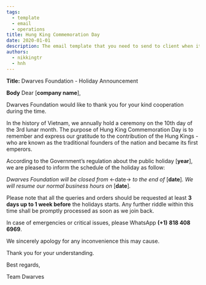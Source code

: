 ```yaml
---
tags: 
  - template
  - email
  - operations
title: Hung King Commemoration Day
date: 2020-01-01
description: The email template that you need to send to client when it's near holiday to announce about the absence. 
authors: 
  - nikkingtr
  - hnh
---
```


**Title:** Dwarves Foundation - Holiday Announcement

**Body**
Dear [**company name**],

Dwarves Foundation would like to thank you for your kind cooperation during the time.

In the history of Vietnam, we annually hold a ceremony on the 10th day of the 3rd lunar month.  The purpose of Hung King Commemoration Day is to remember and express our gratitude to the contribution of the Hung Kings - who are known as the traditional founders of the nation and became its first emperors.

According to the Government’s regulation about the public holiday [**year**], we are pleased to  inform the schedule of the holiday as follow:

*Dwarves Foundation will be closed from* <-date-> *to the end of* [**date**]*. We will resume our normal business hours on* [**date**]*.*

Please note that all the queries and orders should be requested at least **3 days up to 1 week before** the holidays starts. Any further riddle within this time shall be promptly processed as soon as we join back.

In case of emergencies or critical issues, please WhatsApp **(+1)** **818 408 6969**.

We sincerely apology for any inconvenience this may cause.

Thank you for your understanding.

Best regards,

Team Dwarves
